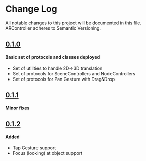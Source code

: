 #  Change Log

All notable changes to this project will be documented in this file. ARController adheres to Semantic Versioning.



## [0.1.0](https://github.com/Michael-Vorontsov/ARController/releases/tag/0.1.0)

#### Basic set of protocols and classes deployed
- Set of utilities to handle 2D->3D translation
- Set of protocols for SceneControllers and NodeControllers
- Set of protocols for Pan Gesture with Drag&Drop

## [0.1.1](https://github.com/Michael-Vorontsov/ARController/releases/tag/0.1.1)

#### Minor fixes

## [0.1.2](https://github.com/Michael-Vorontsov/ARController/releases/tag/0.1.2)

#### Added
- Tap Gesture support
- Focus (looking) at object support

